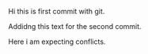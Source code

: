 Hi this is first commit with git.

Addidng this text for the second commit.


Here i am expecting conflicts.